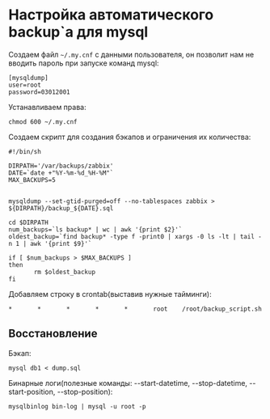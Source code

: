 # Настройка автоматического backup`а для mysql
 
 Создаем файл ```~/.my.cnf``` с данными пользователя, он позволит нам не вводить пароль при запуске команд mysql:
 
 ```
[mysqldump]
user=root
password=03012001
 ```
 
 Устанавливаем права:
 ```
 chmod 600 ~/.my.cnf
 ```
 
 Создаем скрипт для создания бэкапов и ограничения их количества:
 
 ```
#!/bin/sh

DIRPATH='/var/backups/zabbix'
DATE=`date +"%Y-%m-%d_%H-%M"`
MAX_BACKUPS=5


mysqldump --set-gtid-purged=off --no-tablespaces zabbix > ${DIRPATH}/backup_${DATE}.sql

cd $DIRPATH
num_backups=`ls backup* | wc | awk '{print $2}'`
oldest_backup=`find backup* -type f -print0 | xargs -0 ls -lt | tail -n 1 | awk '{print $9}'`

if [ $num_backups > $MAX_BACKUPS ]
then
        rm $oldest_backup
fi
 ```
 
 Добавляем строку в crontab(выставив нужные тайминги):
 
 ```
 *       *       *       *       *       root    /root/backup_script.sh 
 ```
 
 ## Восстановление 
 
 Бэкап:
 ```
 mysql db1 < dump.sql
 ```
 
 Бинарные логи(полезные команды: --start-datetime, --stop-datetime, --start-position, --stop-position):
 ```
 mysqlbinlog bin-log | mysql -u root -p
 ```
 
 
 
 
 
 
 
 
 
 
 
 
 
 
 
 
 
 
 
 
 
 
 
 
